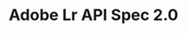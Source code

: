 ---
title: Adobe Lr API Spec 2.0
description: Adobe Lr API Spec 2.0
openAPISpec: https://raw.githubusercontent.com/AdobeDocs/analytics-apis/main/src/swagger_2.0.json  
--- 